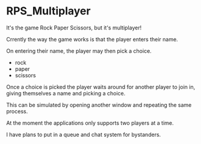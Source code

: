 # RPS_Multiplayer
It's the game Rock Paper Scissors, but it's multiplayer!

Crrently the way the game works is that the player enters their name.

On entering their name, the player may then pick a choice.

 * rock
 * paper
 * scissors

Once a choice is picked the player waits around for another player to join in, giving themselves a name and picking a choice.

This can be simulated by opening another window and repeating the same process.

At the moment the applications only supports two players at a time.

I have plans to put in a queue and chat system for bystanders.
